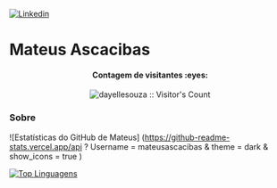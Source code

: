 
[![Linkedin](https://img.shields.io/badge/LinkedIn-blue?style=for-the-badge&logo=Linkedin)](https://www.linkedin.com/in/mateus-a-62a907142/)

# Mateus Ascacibas
<h4 align="center">Contagem de visitantes :eyes:</h4>
<p align="center"><img src="https://profile-counter.glitch.me/{dayellesouza}/count.svg" alt="dayellesouza :: Visitor's Count" /></p>

<p align="center">
  
###  Sobre

![Estatísticas do GitHub de Mateus] (https://github-readme-stats.vercel.app/api ? Username = mateusascacibas & theme = dark & ​​show_icons = true )

[![Top Linguagens](https://github-readme-stats.vercel.app/api/top-langs/?username=mateusascacibas&layout=compact)](https://github.com/anuraghazra/github-readme-stats)
